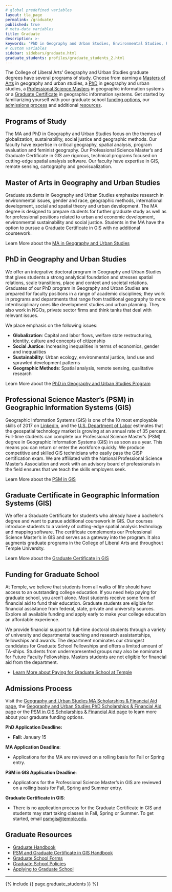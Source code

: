 ```yaml
---
# global predefined variables
layout: tla_page
permalink: /graduate/
published: true
# meta-data variables
title: Graduate
description: >-
keywords: 'PhD in Geography and Urban Studies, Environmental Studies, PSM in GIS, MA in Geography and Urban Studies, Graduate Programs in Geography and Urban Studies'
# custom variables
sidebar: sidebars/graduate.html
graduate_students: profiles/graduate_students_2.html
---
```

The College of Liberal Arts’ Geography and Urban Studies graduate degrees have several programs of study. Choose from earning a [Masters of Arts](#master-of-arts-in-geography-and-urban-studies) in geography and urban studies, a [PhD](#phd-in-geography-and-urban-studies) in geography and urban studies, a [Professional Science Masters](#professional-science-masters-psm-in-geographic-information-systems-gis) in geographic information systems or a [Graduate Certificate](#graduate-certificate-in-geographic-information-systems) in geographic information systems. Get started by familiarizing yourself with your graduate school [funding options](#funding-for-graduate-school), our [admissions process](#admissions-process) and additional [resources](#graduate-resources).

## Programs of Study
The MA and PhD in Geography and Urban Studies focus on the themes of globalization, sustainability, social justice and geographic methods. Our faculty have expertise in critical geography, spatial analysis, program evaluation and feminist geography. Our Professional Science Master’s and Graduate Certificate in GIS are rigorous, technical programs focused on cutting-edge spatial analysis software. Our faculty have expertise in GIS, remote sensing, cartography and geovisualization.

## Master of Arts in Geography and Urban Studies
Graduate students in Geography and Urban Studies emphasize research in environmental issues, gender and race, geographic methods, international development, social and spatial theory and urban development. The MA degree is designed to prepare students for further graduate study as well as for professional positions related to urban and economic development, environmental sustainability and social justice. Students in the MA have the option to pursue a Graduate Certificate in GIS with no additional coursework.

Learn More about the [MA in Geography and Urban Studies](https://www.temple.edu/academics/degree-programs/geography-and-urban-studies-ma-la-gus-ma)

## PhD in Geography and Urban Studies
We offer an integrative doctoral program in Geography and Urban Studies that gives students a strong analytical foundation and stresses spatial relations, scale transitions, place and context and societal relations. Graduates of our PhD program in Geography and Urban Studies are prepared for faculty positions in a range of academic disciplines; they work in programs and departments that range from traditional geography to more interdisciplinary ones like development studies and urban planning. They also work in NGOs, private sector firms and think tanks that deal with relevant issues.

We place emphasis on the following issues:
- **Globalization**: Capital and labor flows, welfare state restructuring, identity, culture and concepts of citizenship
- **Social Justice**: Increasing inequalities in terms of economics, gender and inequalities
- **Sustainability**: Urban ecology, environmental justice, land use and sprawled development patterns
- **Geographic Methods**: Spatial analysis, remote sensing, qualitative research

Learn More about the [PhD in Geography and Urban Studies Program](https://www.temple.edu/academics/degree-programs/geography-and-urban-studies-phd-la-gus-phd)

## Professional Science Master’s (PSM) in Geographic Information Systems (GIS)
Geographic Information Systems (GIS) is one of the 10 most employable skills of 2017 on [LinkedIn](https://www.weforum.org/agenda/2016/10/2017s-most-in-demand-skills-according-to-linkedin?utm_content=buffer23af8&utm_medium=social&utm_source=facebook.com&utm_campaign=buffer), and the [U.S. Department of Labor](https://www.doleta.gov/) estimates that the geospatial technology market is growing at an annual rate of 35 percent. Full-time students can complete our Professional Science Master’s (PSM) degree in Geographic Information Systems (GIS) in as soon as a year. This means you can return or enter the workforce quickly. We produce competitive and skilled GIS technicians who easily pass the GISP certification exam. We are affiliated with the National Professional Science Master’s Association and work with an advisory board of professionals in the field ensures that we teach the skills employers seek.

Learn More about the [PSM in GIS](https://www.temple.edu/academics/degree-programs/geographic-information-systems-psm-la-gis-psm)

## Graduate Certificate in Geographic Information Systems (GIS)
We offer a Graduate Certificate for students who already have a bachelor’s degree and want to pursue additional coursework in GIS. Our courses introduce students to a variety of cutting-edge spatial analysis technology and mapping software. The certificate complements our Professional Science Master’s in GIS and serves as a gateway into the program. It also augments graduate programs in the College of Liberal Arts and throughout Temple University.

Learn More about the [Graduate Certificate in GIS](https://www.temple.edu/academics/degree-programs/geographic-information-systems-certificate-graduate-la-gis-grad)

## Funding for Graduate School
At Temple, we believe that students from all walks of life should have access to an outstanding college education. If you need help paying for graduate school, you aren’t alone. Most students receive some form of financial aid to fund their education. Graduate students are eligible for financial assistance from federal, state, private and university sources. Explore all available funding and apply early to make your college education an affordable experience.

We provide financial support to full-time doctoral students through a variety of university and departmental teaching and research assistantships, fellowships and awards. The department nominates our strongest candidates for Graduate School Fellowships and offers a limited amount of TA-ships. Students from underrepresented groups may also be nominated for Future Faculty Fellowships. Masters students are not eligible for financial aid from the department.

- [Learn More about Paying for Graduate School at Temple](http://www.temple.edu/grad/finances/)

## Admissions Process
Visit the [Geography and Urban Studies MA Scholarships & Financial Aid page](https://www.temple.edu/academics/degree-programs/geography-and-urban-studies-ma-la-gus-ma/cla-geography-and-urban-studies-ma-scholarships-financial-aid), the [Geography and Urban Studies PhD Scholarships & Financial Aid page](https://www.temple.edu/academics/degree-programs/geography-and-urban-studies-phd-la-gus-phd/cla-geography-and-urban-studies-phd-scholarships-financial-aid) or the [PSM in GIS Scholarships & Financial Aid page](https://www.temple.edu/academics/degree-programs/geographic-information-systems-psm-la-gis-psm) to learn more about your graduate funding options.

**PhD Application Deadline:**<br>
- **Fall:** January 15 <br>

**MA Application Deadline**:
- Applications for the MA are reviewed on a rolling basis for Fall or Spring entry.

**PSM in GIS Application Deadline**:
- Applications for the Professional Science Master’s in GIS are reviewed on a rolling basis for Fall, Spring and Summer entry.

**Graduate Certificate in GIS**:
- There is no application process for the Graduate Certificate in GIS and students may start taking classes in Fall, Spring or Summer. To get started, email [psmgis@temple.edu](mailto:psmgis@temple.edu).

## Graduate Resources
- [Graduate Handbook](https://liberalarts.temple.edu/sites/liberalarts/files/GUS-MA-PhD-graduatehandbook2016-2017.pdf)
- [PSM and Graduate Certificate in GIS Handbook](https://liberalarts.temple.edu/sites/liberalarts/files/Handbook%20for%20PSM%20and%20Certificate%20in%20GIS%2020180823%20%281%29.docx)
- [Graduate School Forms](http://www.temple.edu/grad/forms/index.htm)
- [Graduate School Policies](http://www.temple.edu/grad/policies/index.htm)
- [Applying to Graduate School](http://www.temple.edu/grad/admissions/howtoapply.htm)

___

{% include {{ page.graduate_students }} %}
